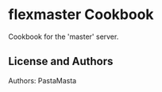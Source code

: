 flexmaster Cookbook
======================

Cookbook for the 'master' server.

License and Authors
-------------------
Authors: PastaMasta
